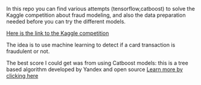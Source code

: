 In this repo you can find various attempts (tensorflow,catboost) to solve the Kaggle competition about fraud modeling, and also the data preparation needed before you can try the different models.

[Here is the link to the Kaggle competition](https://www.kaggle.com/c/ieee-fraud-detection)

The idea is to use machine learning to detect if a card transaction is fraudulent or not.

The best score I could get was from using Catboost models: this is a tree based algorithm developed by Yandex and open source
[Learn more by clicking here](https://catboost.ai/)
